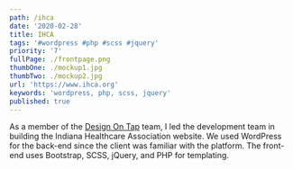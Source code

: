 ```yaml
---
path: /ihca
date: '2020-02-28'
title: IHCA
tags: '#wordpress #php #scss #jquery'
priority: '7'
fullPage: ./frontpage.png
thumbOne: ./mockup1.jpg
thumbTwo: ./mockup2.jpg
url: 'https://www.ihca.org'
keywords: 'wordpress, php, scss, jquery'
published: true
---
```


As a member of the [Design On Tap](https://www.designontap.com) team, I led the development team in building the Indiana Healthcare Association website. We used WordPress for the back-end since the client was familiar with the platform. The front-end uses Bootstrap, SCSS, jQuery, and PHP for templating.

